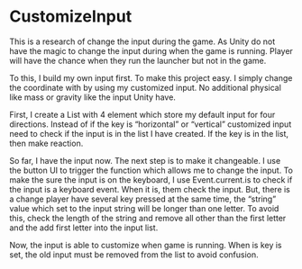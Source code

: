 # CustomizeInput
This is a research of change the input during the game. As Unity do not have the magic to change the input during when the game is running. Player will have the chance when they run the launcher but not in the game. 

To this, I build my own input first. To make this project easy. I simply change the coordinate with by using my customized input. No additional physical like mass or gravity like the input Unity have. 

First, I create a List with 4 element which store my default input for four directions. Instead of if the key is “horizontal” or “vertical” customized input need to check if the input is in the list I have created. If the key is in the list, then make reaction.

So far, I have the input now. The next step is to make it changeable. I use the button UI to trigger the function which allows me to change the input. To make the sure the input is on the keyboard, I use Event.current.is to check if the input is a keyboard event. When it is, them check the input. But, there is a change player have several key pressed at the same time, the “string” value which set to the input string will be longer than one letter. To avoid this, check the length of the string and remove all other than the first letter and the add first letter into the input list.

Now, the input is able to customize when game is running. When is key is set, the old input must be removed from the list to avoid confusion. 
